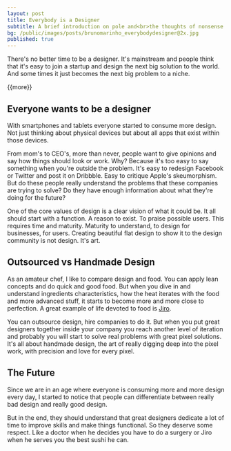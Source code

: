 ```yaml
---
layout: post
title: Everybody is a Designer
subtitle: A brief introduction on pole and<br>the thoughts of nonsense
bg: /public/images/posts/brunomarinho_everybodydesigner@2x.jpg
published: true
---
```


There's no better time to be a designer. It's mainstream and people think that it's easy to join a startup and design the next big solution to the world. And some times it just becomes the next big problem to a niche.

{{more}}

## Everyone wants to be a designer
With smartphones and tablets everyone started to consume more design. Not just thinking about physical devices but about all apps that exist within those devices.

From mom's to CEO's, more than never, people want to give opinions and say how things should look or work. Why? Because it's too easy to say something when you're outside the problem. It's easy to redesign Facebook or Twitter and post it on Dribbble. Easy to critique Apple's skeumorphism. But do these people really understand the problems that these companies are trying to solve? Do they have enough information about what they're doing for the future?

One of the core values of design is a clear vision of what it could be. It all should start with a function. A reason to exist. To praise possible users. This requires time and maturity. Maturity to understand, to design for businesses, for users. Creating beautiful flat design to show it to the design community is not design. It's art.

## Outsourced vs Handmade Design
As an amateur chef, I like to compare design and food. You can apply lean concepts and do quick and good food. But when you dive in and understand ingredients characteristics, how the heat iterates with the food and more advanced stuff, it starts to become more and more close to perfection. A great example of life devoted to food is [Jiro](http://www.imdb.com/title/tt1772925/).

You can outsource design, hire companies to do it. But when you put great designers together inside your company you reach another level of iteration and probably you will start to solve real problems with great pixel solutions. It's all about handmade design, the art of really digging deep into the pixel work, with precision and love for every pixel.

## The Future
Since we are in an age where everyone is consuming more and more design every day, I started to notice that people can differentiate between really bad design and really good design.

But in the end, they should understand that great designers dedicate a lot of time to improve skills and make things functional. So they deserve some respect. Like a doctor when he decides you have to do a surgery or Jiro when he serves you the best sushi he can.






